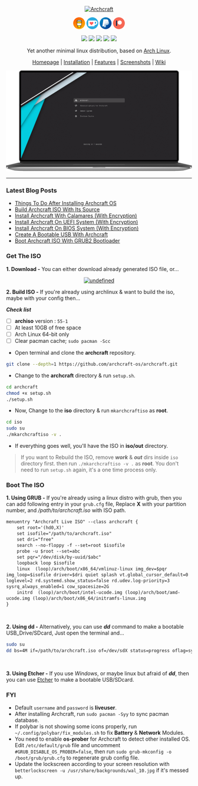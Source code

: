 <p align="center">
<a href="https://archcraft.io"><img src="https://raw.githubusercontent.com/archcraft-os/archcraft-misc-pkgs/main/archcraft-pixmaps/src/icons/archcraft.png" height="150" width="150" alt="Archcraft"></a>
</p>

<p align="center">
<a href="https://www.buymeacoffee.com/adi1090x"><img width="32px" src="https://raw.githubusercontent.com/adi1090x/files/master/other/1.png" alt="Buy Me A Coffee"></a>
<a href="https://ko-fi.com/adi1090x"><img width="32px" src="https://raw.githubusercontent.com/adi1090x/files/master/other/2.png" alt="Support me on ko-fi"></a>
<a href="https://www.paypal.com/cgi-bin/webscr?cmd=_s-xclick&hosted_button_id=U3VK2SSVQWAPN"><img width="32px" src="https://raw.githubusercontent.com/adi1090x/files/master/other/3.png" alt="Support me on Paypal"></a>
<a href="https://www.patreon.com/adi1090x"><img width="32px" src="https://raw.githubusercontent.com/adi1090x/files/master/other/4.png" alt="Support me on Patreon"></a>
</p>

<p align="center">
  <img src="https://img.shields.io/badge/Maintained%3F-Yes-green?style=flat-square">
  <img src="https://img.shields.io/sourceforge/dt/archcraft.svg?color=teal&style=flat-square">
  <img src="https://img.shields.io/github/license/archcraft-os/archcraft?style=flat-square">
  <img src="https://img.shields.io/github/stars/archcraft-os/archcraft?style=flat-square">
  <img src="https://img.shields.io/github/issues/archcraft-os/archcraft?color=violet&style=flat-square">
</p>

<p align="center">
Yet another minimal linux distribution, based on <a href="https://www.archlinux.org">Arch Linux</a>.
</p>

<p align="center">
<a href="https://archcraft.io">Homepage</a> | 
<a href="https://archcraft.io/install">Installation</a> | 
<a href="https://archcraft.io/features">Features</a> | 
<a href="https://archcraft.io/gallery">Screenshots</a> | 
<a href="https://archcraft.io/blog">Wiki</a>
</p>

![gif](https://raw.githubusercontent.com/archcraft-os/archcraft-os.github.io/master/img/main.gif) <br />

---

### Latest Blog Posts

- [Things To Do After Installing Archcraft OS](https://archcraft.io/blog/post_install)
- [Build Archcraft ISO With Its Source](https://archcraft.io/blog/build)
- [Install Archcraft With Calamares (With Encryption)](https://archcraft.io/blog/calamares)
- [Install Archcraft On UEFI System (With Encryption)](https://archcraft.io/blog/uefi)
- [Install Archcraft On BIOS System (With Encryption)](https://archcraft.io/blog/bios)
- [Create A Bootable USB With Archcraft](https://archcraft.io/blog/usb)
- [Boot Archcraft ISO With GRUB2 Bootloader](https://archcraft.io/blog/grub)

### Get The ISO

**1. Download -** You can either download already generated ISO file, or...
<p align="center">
  <a href="https://sourceforge.net/projects/archcraft/files/latest/download" target="_blank"><img alt="undefined" src="https://a.fsdn.com/con/app/sf-download-button"></a>
</p>
  
**2. Build ISO -** If you're already using archlinux & want to build the iso, maybe with your config then...

***Check list***
- [ ] **archiso** version : `55-1`
- [ ] At least 10GB of free space
- [ ] Arch Linux 64-bit only
- [ ] Clear pacman cache; ```sudo pacman -Scc```

+ Open terminal and clone the **archcraft** repository.
```bash
git clone --depth=1 https://github.com/archcraft-os/archcraft.git
```

+ Change to the **archcraft** directory & run `setup.sh`.
```bash
cd archcraft
chmod +x setup.sh
./setup.sh
```

+ Now, Change to the **iso** directory & run `mkarchcraftiso` as **root**.
```bash
cd iso
sudo su
./mkarchcraftiso -v .
```

+ If everything goes well, you'll have the ISO in **iso/out** directory. <br />

> If you want to Rebuild the ISO, remove ***work*** & ***out*** dirs inside `iso` directory first. then run `./mkarchcraftiso -v .` as **root**. You don't need to run `setup.sh` again, it's a one time process only. 

### Boot The ISO

**1. Using GRUB -** If you're already using a linux distro with grub, then you can add following entry in your `grub.cfg` file, Replace **X** with your partition number, and */path/to/archcraft.iso* with ISO path. <br />
```
menuentry "Archcraft Live ISO" --class archcraft {
    set root='(hd0,X)'
    set isofile="/path/to/archcraft.iso"
    set dri="free"
    search --no-floppy -f --set=root $isofile
    probe -u $root --set=abc
    set pqr="/dev/disk/by-uuid/$abc"
    loopback loop $isofile
    linux  (loop)/arch/boot/x86_64/vmlinuz-linux img_dev=$pqr img_loop=$isofile driver=$dri quiet splash vt.global_cursor_default=0 loglevel=2 rd.systemd.show_status=false rd.udev.log-priority=3 sysrq_always_enabled=1 cow_spacesize=2G
    initrd  (loop)/arch/boot/intel-ucode.img (loop)/arch/boot/amd-ucode.img (loop)/arch/boot/x86_64/initramfs-linux.img
}
```
<br />

**2. Using dd -** Alternatively, you can use ***dd*** command to make a bootable USB_Drive/SDcard, Just open the terminal and... <br />
```bash
sudo su
dd bs=4M if=/path/to/archcraft.iso of=/dev/sdX status=progress oflag=sync
```
<br />

**3. Using Etcher -** If you use *Windows*, or maybe linux but afraid of ***dd***, then you can use [Etcher](https://www.balena.io/etcher/) to make a bootable USB/SDcard.

### FYI

+ Default `username` and `password` is **liveuser**.
+ After installing Archcraft, run `sudo pacman -Syy` to sync pacman database.
+ If polybar is not showing some icons properly, run `~/.config/polybar/fix_modules.sh` to fix **Battery** & **Network** Modules.
+ You need to enable **os-prober** for Archcraft to detect other installed OS. Edit `/etc/default/grub` file and uncomment `#GRUB_DISABLE_OS_PROBER=false`, then run `sudo grub-mkconfig -o /boot/grub/grub.cfg` to regenerate grub config file.
+ Update the lockscreen according to your screen resolution with `betterlockscreen -u /usr/share/backgrounds/wal_10.jpg` if it's messed up.
